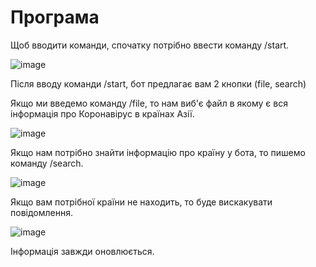 # Програма

Щоб вводити команди, спочатку потрібно ввести команду /start.

![image](https://user-images.githubusercontent.com/86786170/125789332-09055a21-0498-43d8-ad21-1ca13f7de226.png)

Після вводу команди /start, бот предлагає вам 2 кнопки (file, search)

Якщо ми введемо команду /file, то нам виб'є файл в якому є вся інформація про Коронавірус в країнах Азії.

![image](https://user-images.githubusercontent.com/86786170/125789679-25068961-2ee6-409c-80bf-cd87dd2f9a6f.png)

Якщо нам потрібно знайти інформацію про країну у бота, то пишемо команду /search.

![image](https://user-images.githubusercontent.com/86786170/125789822-9d62feb6-9943-4995-bda4-82732754cf09.png)

Якщо вам потрібної країни не находить, то буде вискакувати повідомлення.

![image](https://user-images.githubusercontent.com/86786170/125789927-4ed8cc18-e793-40d8-947b-5668a2e574ec.png)

Інформація завжди оновлюється.
